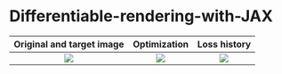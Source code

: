 # Differentiable-rendering-with-JAX

| Original and target image |  Optimization |  Loss history |
:-------------------------:|:-------------------------:|:-------------------------:
![](fig\triangle_mesh.png)  |  ![](fig\triangle-gaussian-mesh.gif)  |  ![](fig\triangle_mesh_loss.png_)
